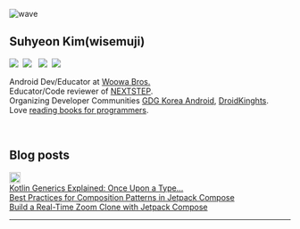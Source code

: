![wave](https://capsule-render.vercel.app/api?type=waving&color=gradient&customColorList=12&height=170&section=header&text=Log.i(wisemuji%2C%20profile)&fontSize=70&animation=twinkling)
<h2>Suhyeon Kim(wisemuji)</h2>
<p>
  <a href="https://medium.com/@wisemuji"><img src="https://img.shields.io/badge/Medium-fff?logo=Medium&logoColor=12100E"/></a>&nbsp 
  <a href="mailto:wisemuji@gmail.com"><img src="https://img.shields.io/badge/Gmail-fff?logo=Gmail"/></a>
</a>&nbsp 
  <a href="https://www.linkedin.com/in/wisemuji"><img src="https://custom-icon-badges.demolab.com/badge/LinkedIn-0A66C2?logo=linkedin-white&logoColor=fff"/></a>&nbsp
  <a href="https://speakerdeck.com/wisemuji"><img src="https://img.shields.io/badge/SpeakerDeck-fff?logo=speakerdeck&logoColor=009287"/></a>&nbsp
  <!-- !<img src="https://hits.seeyoufarm.com/api/count/incr/badge.svg?url=https%3A%2F%2Fgithub.com%2Fwisemuji&count_bg=%23CDCDCD&title_bg=%23CDCDCD&icon=&title=hits&edge_flat=false"/> -->
</p>

<p>
  Android Dev/Educator at <a href="https://www.woowahan.com/en/company">Woowa Bros.</a><br>
  Educator/Code reviewer of <a href="https://edu.nextstep.camp">NEXTSTEP</a>.<br>
  Organizing Developer Communities <a href="https://gdg.community.dev/gdg-korea-android">GDG Korea Android</a>, <a href="https://github.com/droidknights">DroidKinghts</a>.<br>
  Love <a href="https://github.com/Coveong/reading-books-for-programmers">reading books for programmers</a>.<br>
</p>
<br />
<p>
  <h2>Blog posts</h2>
</p>
<p>
  <img alt="Badge" height="20px" src="https://androidweekly.net/issues/issue-671/badge"><br>
  <a href="https://medium.com/proandroiddev/understanding-kotlin-generics-through-a-fantasy-story-6143b49e0c4d">Kotlin Generics Explained: Once Upon a Type…</a><br>
  <a href="https://medium.com/proandroiddev/best-practices-for-composition-patterns-in-jetpack-compose-39676ffcc933">Best Practices for Composition Patterns in Jetpack Compose</a><br>
  <a href="https://medium.com/proandroiddev/build-a-real-time-zoom-clone-with-jetpack-compose-a18047101496">Build a Real-Time Zoom Clone with Jetpack Compose</a><br>
</p>

<hr/>
